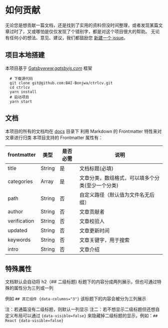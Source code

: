 # 如何贡献

无论您是想贡献一篇文档，还是找到了实用的资料但没时间整理，或者发现某篇文章过时了，又或哪怕是仅仅发现了个错别字，都是对这个项目很大的帮助。
无论有任何小的想法、意见、建议，我们都鼓励您 [新建一个 issue](https://github.com/BAI-Bonjwa/ctrlcv/issues/new)。

## 项目本地搭建

本项目基于 [Gatsby](https://www.gatsbyjs.com/)_www.gatsbyjs.com_ 框架

```shell
  # 下载源代码
  git clone git@github.com:BAI-Bonjwa/ctrlcv.git
  cd ctrlcv
  yarn install
  # 启动项目
  yarn start
```

## 文档

本项目的所有的文档均在 [docs](https://github.com/BAI-Bonjwa/ctrlcv/tree/main/docs) 目录下
利用 Markdown 的 Frontmatter 特性来对文章进行归类
本项目支持的 Frontmatter 属性有：

| frontmatter  | 类型   | 是否必需 | 说明                                             |
| ------------ | ------ | -------- | ------------------------------------------------ |
| title        | String | 是       | 文档标题(必填)                                   |
| categories   | Array  | 是       | 文章分类，数组格式，可以填多个分类(至少一个分类) |
| path         | String | 否       | 自定义路径（默认值为文件名无后缀）               |
| author       | String | 否       | 文章贡献者                                       |
| verification | String | 否       | 文章校验人                                       |
| updated      | String | 否       | 文章更新时间                                     |
| keywords     | String | 否       | 文章关键字，用于搜索                             |
| intro        | String | 否       | 文章介绍                                         |

## 特殊属性

文档默认会自动将 h2（## 二级标题) 标题下的内容分成两列展示，但也可通过特殊的属性分为三列或一列

例如
`## 其它组件 {data-columns="3"}` 该标题下的内容会被分为三列展示

注：若通篇没有二级标题，则默认一列显示
注二：若不想显示二级标题但还想自定义布局可以通过 `{data-visible=false}` 来隐藏掉二级标题的显示，例如：`## React {data-visible=false}`
